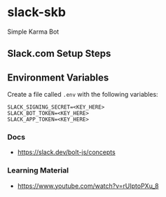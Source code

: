 # slack-skb
Simple Karma Bot

## Slack.com Setup Steps


## Environment Variables

Create a file called `.env` with the following variables:
```
SLACK_SIGNING_SECRET=<KEY_HERE>
SLACK_BOT_TOKEN=<KEY_HERE>
SLACK_APP_TOKEN=<KEY_HERE>
```

### Docs

 - https://slack.dev/bolt-js/concepts


### Learning Material

 - https://www.youtube.com/watch?v=rUIptoPXu_8
